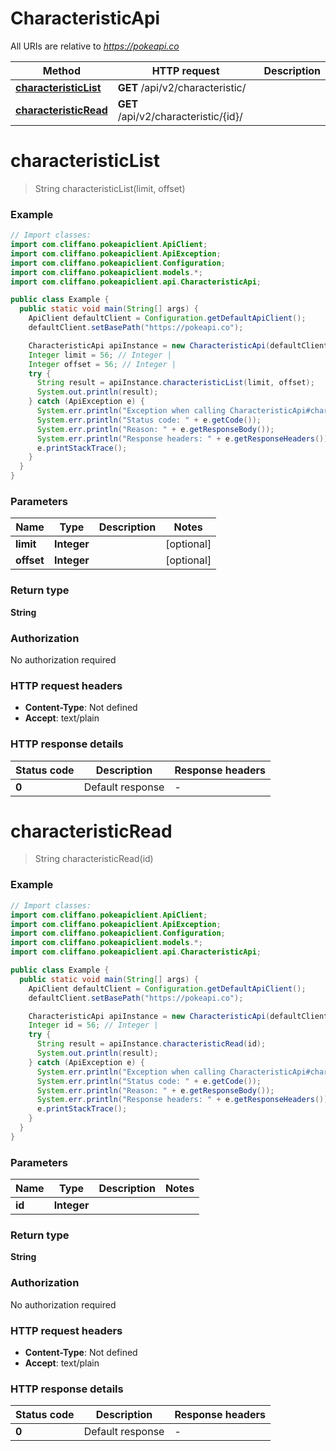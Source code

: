# CharacteristicApi

All URIs are relative to *https://pokeapi.co*

| Method | HTTP request | Description |
|------------- | ------------- | -------------|
| [**characteristicList**](CharacteristicApi.md#characteristicList) | **GET** /api/v2/characteristic/ |  |
| [**characteristicRead**](CharacteristicApi.md#characteristicRead) | **GET** /api/v2/characteristic/{id}/ |  |


<a id="characteristicList"></a>
# **characteristicList**
> String characteristicList(limit, offset)



### Example
```java
// Import classes:
import com.cliffano.pokeapiclient.ApiClient;
import com.cliffano.pokeapiclient.ApiException;
import com.cliffano.pokeapiclient.Configuration;
import com.cliffano.pokeapiclient.models.*;
import com.cliffano.pokeapiclient.api.CharacteristicApi;

public class Example {
  public static void main(String[] args) {
    ApiClient defaultClient = Configuration.getDefaultApiClient();
    defaultClient.setBasePath("https://pokeapi.co");

    CharacteristicApi apiInstance = new CharacteristicApi(defaultClient);
    Integer limit = 56; // Integer | 
    Integer offset = 56; // Integer | 
    try {
      String result = apiInstance.characteristicList(limit, offset);
      System.out.println(result);
    } catch (ApiException e) {
      System.err.println("Exception when calling CharacteristicApi#characteristicList");
      System.err.println("Status code: " + e.getCode());
      System.err.println("Reason: " + e.getResponseBody());
      System.err.println("Response headers: " + e.getResponseHeaders());
      e.printStackTrace();
    }
  }
}
```

### Parameters

| Name | Type | Description  | Notes |
|------------- | ------------- | ------------- | -------------|
| **limit** | **Integer**|  | [optional] |
| **offset** | **Integer**|  | [optional] |

### Return type

**String**

### Authorization

No authorization required

### HTTP request headers

 - **Content-Type**: Not defined
 - **Accept**: text/plain

### HTTP response details
| Status code | Description | Response headers |
|-------------|-------------|------------------|
| **0** | Default response |  -  |

<a id="characteristicRead"></a>
# **characteristicRead**
> String characteristicRead(id)



### Example
```java
// Import classes:
import com.cliffano.pokeapiclient.ApiClient;
import com.cliffano.pokeapiclient.ApiException;
import com.cliffano.pokeapiclient.Configuration;
import com.cliffano.pokeapiclient.models.*;
import com.cliffano.pokeapiclient.api.CharacteristicApi;

public class Example {
  public static void main(String[] args) {
    ApiClient defaultClient = Configuration.getDefaultApiClient();
    defaultClient.setBasePath("https://pokeapi.co");

    CharacteristicApi apiInstance = new CharacteristicApi(defaultClient);
    Integer id = 56; // Integer | 
    try {
      String result = apiInstance.characteristicRead(id);
      System.out.println(result);
    } catch (ApiException e) {
      System.err.println("Exception when calling CharacteristicApi#characteristicRead");
      System.err.println("Status code: " + e.getCode());
      System.err.println("Reason: " + e.getResponseBody());
      System.err.println("Response headers: " + e.getResponseHeaders());
      e.printStackTrace();
    }
  }
}
```

### Parameters

| Name | Type | Description  | Notes |
|------------- | ------------- | ------------- | -------------|
| **id** | **Integer**|  | |

### Return type

**String**

### Authorization

No authorization required

### HTTP request headers

 - **Content-Type**: Not defined
 - **Accept**: text/plain

### HTTP response details
| Status code | Description | Response headers |
|-------------|-------------|------------------|
| **0** | Default response |  -  |

